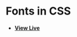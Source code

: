 # Fonts in CSS

- [**View Live**](https://tahmid-sarker.github.io/Modern-HTML-CSS-Notes/04-CSS-Basics/03-Fonts-in-CSS/)